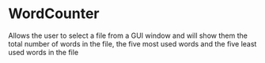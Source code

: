 # WordCounter
Allows the user to select a file from a GUI window and will show them the total number of words in the file, the five most used words and the five least used words in the file

